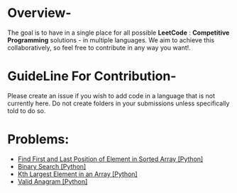 # Overview-
The goal is to have in a single place for all possible **LeetCode** : **Competitive Programming** solutions - in multiple languages. We aim to achieve this collaboratively, so feel free to contribute in any way you want!.

# GuideLine For Contribution-
Please create an issue if you wish to add code in a language that is not currently here. Do not create folders in your submissions unless specifically told to do so.

# Problems:
 
- [Find First and Last Position of Element in Sorted Array [Python]](34.Find_First_and_Last_Position_of_Element_in_Sorted_Array.py)
- [Binary Search [Python]](704.Binary_Search.py)
- [Kth Largest Element in an Array [Python]](215.Kth_Largest_Element_in_an_Array.py)
- [Valid Anagram [Python]](242.Valid_Anagram.py)

